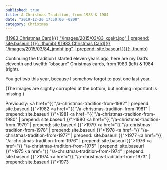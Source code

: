 ```yaml
---
published: true
title: A Christmas Tradition, from 1983 & 1984
date: "2019-12-20 17:50:00 -0800"
category: Christmas
---
```


<a href="/images/2015/03/83_xgekt.jpg">
  ![1983 Christmas Card]({{ "/images/2015/03/83_xgekt.jpg" | prepend: site.baseurl }}){: .thumb}
</a>

<a href="/images/2015/03/84_jmnhf.jpg">
  ![1983 Christmas Card]({{ "/images/2015/03/84_jmnhf.jpg" | prepend: site.baseurl }}){: .thumb}
</a>

Continuing the tradition I started eleven years ago, here are my Dad&rsquo;s eleventh
and twelfth
&ldquo;obscure&rdquo; Christmas cards, from 1983 (left) & 1984 (right).

You get two this year, because I somehow forgot to post one last year.

(The images are slightly corrupted at the bottom, but nothing important is missing.)

Previously:
<a href="{{ "/a-christmas-tradition-from-1982" | prepend: site.baseurl }}">1982</a>
<a href="{{ "/a-christmas-tradition-from-1981" | prepend: site.baseurl }}">1981</a>
<a href="{{ "/a-christmas-tradition-from-1980" | prepend: site.baseurl }}">1980</a>
<a href="{{ "/a-christmas-tradition-from-1979" | prepend: site.baseurl }}">1979</a>
<a href="{{ "/a-christmas-tradition-from-1978" | prepend: site.baseurl }}">1978</a>
<a href="{{ "/a-christmas-tradition-from-1977" | prepend: site.baseurl }}">1977</a>
<a href="{{ "/a-christmas-tradition-from-1976" | prepend: site.baseurl }}">1976</a>
<a href="{{ "/a-christmas-tradition-from-1975" | prepend: site.baseurl }}">1975</a>
<a href="{{ "/a-christmas-tradition-from-1974" | prepend: site.baseurl }}">1974</a>
<a href="{{ "/a-christmas-tradition-from-1973" | prepend: site.baseurl }}">1973</a>
